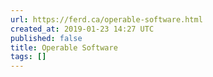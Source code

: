 ```yaml
---
url: https://ferd.ca/operable-software.html
created_at: 2019-01-23 14:27 UTC
published: false
title: Operable Software
tags: []
---
```



